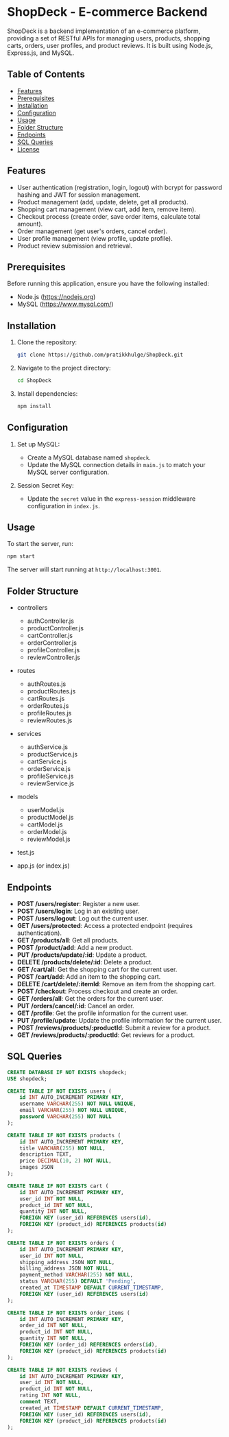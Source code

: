 # ShopDeck - E-commerce Backend

ShopDeck is a backend implementation of an e-commerce platform, providing a set of RESTful APIs for managing users, products, shopping carts, orders, user profiles, and product reviews. It is built using Node.js, Express.js, and MySQL.

## Table of Contents

- [Features](#features)
- [Prerequisites](#prerequisites)
- [Installation](#installation)
- [Configuration](#configuration)
- [Usage](#usage)
- [Folder Structure](#folder-structure)
- [Endpoints](#endpoints)
- [SQL Queries](#sql-queries)
- [License](#license)

## Features

- User authentication (registration, login, logout) with bcrypt for password hashing and JWT for session management.
- Product management (add, update, delete, get all products).
- Shopping cart management (view cart, add item, remove item).
- Checkout process (create order, save order items, calculate total amount).
- Order management (get user's orders, cancel order).
- User profile management (view profile, update profile).
- Product review submission and retrieval.

## Prerequisites

Before running this application, ensure you have the following installed:

- Node.js (https://nodejs.org)
- MySQL (https://www.mysql.com/)

## Installation

1. Clone the repository:

    ```bash
    git clone https://github.com/pratikkhulge/ShopDeck.git
    ```

2. Navigate to the project directory:

    ```bash
    cd ShopDeck
    ```

3. Install dependencies:

    ```bash
    npm install
    ```

## Configuration

1. Set up MySQL:
   
   - Create a MySQL database named `shopdeck`.
   - Update the MySQL connection details in `main.js` to match your MySQL server configuration.

2. Session Secret Key:
   
   - Update the `secret` value in the `express-session` middleware configuration in `index.js`.

## Usage

To start the server, run:

```bash
npm start
```

The server will start running at `http://localhost:3001`.

## Folder Structure 

- controllers
  - authController.js
  - productController.js
  - cartController.js
  - orderController.js
  - profileController.js
  - reviewController.js

- routes
  - authRoutes.js
  - productRoutes.js
  - cartRoutes.js
  - orderRoutes.js
  - profileRoutes.js
  - reviewRoutes.js

- services
  - authService.js
  - productService.js
  - cartService.js
  - orderService.js
  - profileService.js
  - reviewService.js

- models
  - userModel.js
  - productModel.js
  - cartModel.js
  - orderModel.js
  - reviewModel.js

- test.js

- app.js (or index.js)



## Endpoints

- **POST /users/register**: Register a new user.
- **POST /users/login**: Log in an existing user.
- **POST /users/logout**: Log out the current user.
- **GET /users/protected**: Access a protected endpoint (requires authentication).
- **GET /products/all**: Get all products.
- **POST /product/add**: Add a new product.
- **PUT /products/update/:id**: Update a product.
- **DELETE /products/delete/:id**: Delete a product.
- **GET /cart/all**: Get the shopping cart for the current user.
- **POST /cart/add**: Add an item to the shopping cart.
- **DELETE /cart/delete/:itemId**: Remove an item from the shopping cart.
- **POST /checkout**: Process checkout and create an order.
- **GET /orders/all**: Get the orders for the current user.
- **PUT /orders/cancel/:id**: Cancel an order.
- **GET /profile**: Get the profile information for the current user.
- **PUT /profile/update**: Update the profile information for the current user.
- **POST /reviews/products/:productId**: Submit a review for a product.
- **GET /reviews/products/:productId**: Get reviews for a product.

## SQL Queries 
```sql
CREATE DATABASE IF NOT EXISTS shopdeck;
USE shopdeck;

CREATE TABLE IF NOT EXISTS users (
    id INT AUTO_INCREMENT PRIMARY KEY,
    username VARCHAR(255) NOT NULL UNIQUE,
    email VARCHAR(255) NOT NULL UNIQUE,
    password VARCHAR(255) NOT NULL
);

CREATE TABLE IF NOT EXISTS products (
    id INT AUTO_INCREMENT PRIMARY KEY,
    title VARCHAR(255) NOT NULL,
    description TEXT,
    price DECIMAL(10, 2) NOT NULL,
    images JSON
);

CREATE TABLE IF NOT EXISTS cart (
    id INT AUTO_INCREMENT PRIMARY KEY,
    user_id INT NOT NULL,
    product_id INT NOT NULL,
    quantity INT NOT NULL,
    FOREIGN KEY (user_id) REFERENCES users(id),
    FOREIGN KEY (product_id) REFERENCES products(id)
);

CREATE TABLE IF NOT EXISTS orders (
    id INT AUTO_INCREMENT PRIMARY KEY,
    user_id INT NOT NULL,
    shipping_address JSON NOT NULL,
    billing_address JSON NOT NULL,
    payment_method VARCHAR(255) NOT NULL,
    status VARCHAR(255) DEFAULT 'Pending',
    created_at TIMESTAMP DEFAULT CURRENT_TIMESTAMP,
    FOREIGN KEY (user_id) REFERENCES users(id)
);

CREATE TABLE IF NOT EXISTS order_items (
    id INT AUTO_INCREMENT PRIMARY KEY,
    order_id INT NOT NULL,
    product_id INT NOT NULL,
    quantity INT NOT NULL,
    FOREIGN KEY (order_id) REFERENCES orders(id),
    FOREIGN KEY (product_id) REFERENCES products(id)
);

CREATE TABLE IF NOT EXISTS reviews (
    id INT AUTO_INCREMENT PRIMARY KEY,
    user_id INT NOT NULL,
    product_id INT NOT NULL,
    rating INT NOT NULL,
    comment TEXT,
    created_at TIMESTAMP DEFAULT CURRENT_TIMESTAMP,
    FOREIGN KEY (user_id) REFERENCES users(id),
    FOREIGN KEY (product_id) REFERENCES products(id)
);
```



